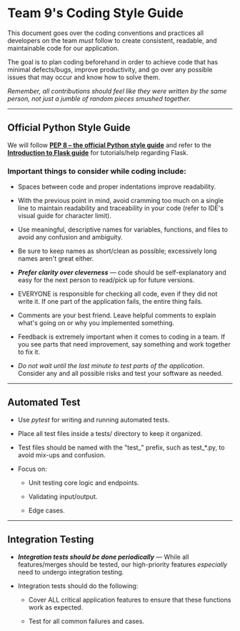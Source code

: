 # Team 9's Coding Style Guide 

This document goes over the coding conventions and practices all developers on the team _must_ follow to create consistent, readable, and maintainable code for our application.

The goal is to plan coding beforehand in order to achieve code that has minimal defects/bugs, improve productivity, and go over any possible issues that may occur and know how to solve them.

_Remember, all contributions should feel like they were written by the same person, not just a jumble of random pieces smushed together._

---

## Official Python Style Guide

We will follow [**PEP 8 – the official Python style guide**](https://peps.python.org/pep-0008/) and refer to the [**Introduction to Flask guide**](https://www.geeksforgeeks.org/flask-tutorial/) for tutorials/help regarding Flask.

### Important things to consider while coding include: 

- Spaces between code and proper indentations improve readability.
  
- With the previous point in mind, avoid cramming too much on a single line to maintain readability and traceability in your code (refer to IDE's visual guide for character limit).
  
- Use meaningful, descriptive names for variables, functions, and files to avoid any confusion and ambiguity.
  
- Be sure to keep names as short/clean as possible; excessively long names aren't great either.
  
- _**Prefer clarity over cleverness**_ — code should be self-explanatory and easy for the next person to read/pick up for future versions.
  
- EVERYONE is responsible for checking all code, even if they did not write it. If one part of the application fails, the entire thing fails.
  
- Comments are your best friend. Leave helpful comments to explain what's going on or why you implemented something.
  
- Feedback is extremely important when it comes to coding in a team. If you see parts that need improvement, say something and work together to fix it.
  
- _Do not wait until the last minute to test parts of the application_. Consider any and all possible risks and test your software as needed.

---

## Automated Test

 - Use _pytest_ for writing and running automated tests.

- Place all test files inside a tests/ directory to keep it organized.

- Test files should be named with the "test_" prefix, such as test_*.py, to avoid mix-ups and confusion.

- Focus on:

    - Unit testing core logic and endpoints.

    - Validating input/output.

    - Edge cases.

---

## Integration Testing

- _**Integration tests should be done periodically**_ — While all features/merges should be tested, our high-priority features _especially_ need to undergo integration testing.
  
- Integration tests should do the following:

    - Cover ALL critical application features to ensure that these functions work as expected.

    - Test for all common failures and cases. 
